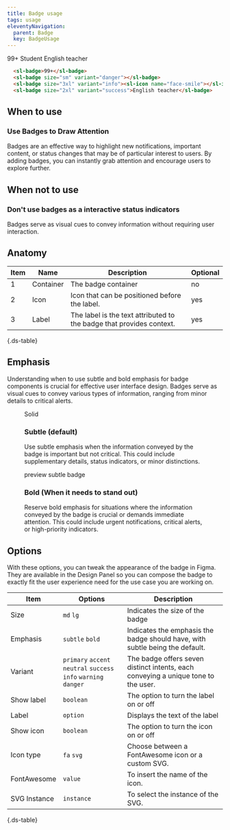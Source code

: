 ```yaml
---
title: Badge usage
tags: usage
eleventyNavigation:
  parent: Badge
  key: BadgeUsage
---
```

<section>  
<div class="ds-example" style="gap: 3rem;">
<sl-badge>99+</sl-badge>
<sl-badge size="sm" variant="danger"></sl-badge>
<sl-badge size="3xl" variant="info"><sl-icon name="face-smile"></sl-icon>Student</sl-badge>
<sl-badge size="2xl" variant="success">English teacher</sl-badge>
</div>

<div class="ds-code">

  ```html
    <sl-badge>99+</sl-badge>
    <sl-badge size="sm" variant="danger"></sl-badge>
    <sl-badge size="3xl" variant="info"><sl-icon name="face-smile"></sl-icon>Student</sl-badge>
    <sl-badge size="2xl" variant="success">English teacher</sl-badge>
  ```
</div>

</section>

<section>

## When to use

### Use Badges to Draw Attention
Badges are an effective way to highlight new notifications, important content, or status changes that may be of particular interest to users. By adding badges, you can instantly grab attention and encourage users to explore further.

</section>

<section>

## When not to use

### Don't use badges as a interactive status indicators
Badges serve as visual cues to convey information without requiring user interaction. 

</section>

<section>

## Anatomy

<div class="ds-table-wrapper">

|Item|Name| Description | Optional|
|-|-|-|-|
|1|Container	|The badge container|no|
|2|Icon	|Icon that can be positioned before the label.|yes|
|3|Label	|The label is the text attributed to the badge that provides context.|yes|

{.ds-table}

</div>

</section>

<section>

## Emphasis
Understanding when to use subtle and bold emphasis for badge components is crucial for effective user interface design. Badges serve as visual cues to convey various types of information, ranging from minor details to critical alerts.

<section class="ds-cards">
  <figure>
    <div class="ds-example">
      <sl-icon name="fas-hand-back-point-up" aria-describedby="interactiveexample" size="sm"></sl-icon>
      <sl-button fill="solid" variant="primary" size="lg">Solid</sl-button>
    </div>
    <figcaption>

  ### Subtle (default)
  Use subtle emphasis when the information conveyed by the badge is important but not critical. This could include supplementary details, status indicators, or minor distinctions.
</figcaption>
  </figure>
  <figure>
    <div class="ds-example">
      <sl-icon name="fas-hand-back-point-up" aria-describedby="interactiveexample" size="sm"></sl-icon>
      preview subtle badge
    </div>
    <figcaption>

### Bold (When it needs to stand out)
Reserve bold emphasis for situations where the information conveyed by the badge is crucial or demands immediate attention. This could include urgent notifications, critical alerts, or high-priority indicators.


</section>


<section>

## Options

With these options, you can tweak the appearance of the badge in Figma. They are available in the Design Panel so you can compose the badge to exactly fit the user experience need for the use case you are working on.

<div class="ds-table-wrapper">
  
|Item|Options|Description|
|-|-|-|
|Size|`md` `lg`|Indicates the size of the badge|
|Emphasis|`subtle` `bold`|Indicates the emphasis the badge should have, with subtle being the default.|
|Variant|`primary` `accent` `neutral` `success` `info` `warning` `danger`|The badge offers seven distinct intents, each conveying a unique tone to the user.|
|Show label|`boolean`|The option to turn the label on or off|
|Label|`option`|Displays the text of the label|
|Show icon|`boolean`|The option to turn the icon on or off|
|Icon type|`fa` `svg`|Choose between a FontAwesome icon or a custom SVG.|
|FontAwesome|`value`|To insert the name of the icon.|
|SVG Instance|`instance`|To select the instance of the SVG.|

{.ds-table}
</div>

</section>
